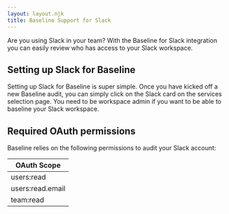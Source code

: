 ```yaml
---
layout: layout.njk
title: Baseline Support for Slack
---
```


Are you using Slack in your team? 
With the Baseline for Slack integration you can easily review who has access to your Slack workspace.

## Setting up Slack for Baseline

Setting up Slack for Baseline is super simple. Once you have kicked off a new Baseline audit, you can simply click on the Slack card on the services selection page. 
You need to be workspace admin if you want to be able to baseline your Slack workspace.

## Required OAuth permissions

Baseline relies on the following permissions to audit your Slack account:

| OAuth Scope      |
|------------------|
| users:read       |
| users:read.email |       
| team:read        |